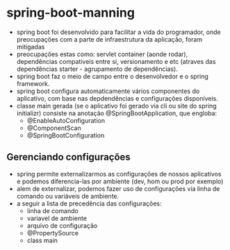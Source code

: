 # spring-boot-manning
- spring boot foi desenvolvido para facilitar a vida do programador, onde preocupações com a parte de infraestrutura da aplicação, foram mitigadas
- preocupações estas como: servlet container (aonde rodar), dependências compativeis entre si, versionamento e etc (atraves das dependências starter - agrupamento de dependências).
- spring boot faz o meio de campo entre o desenvolvedor e o spring framework.
- spring boot configura automaticamente vários componentes do aplicativo, com base nas depdendências e configurações disponíveis.
- classe main gerada (se o aplicativo foi gerado via cli ou site do spring initializr) consiste na anotação @SpringBootApplication, que engloba:
  - @EnableAutoConfiguration
  - @ComponentScan 
  - @SpringBootConfiguration 

## Gerenciando configurações
- spring permite externalizarmos as configurações de nossos aplicativos e podemos diferencia-las por ambiente (dev, hom ou prod por exemplo)
- alem de externalizar, podemos fazer uso de configurações via linha de comando ou variáveis de ambiente.
- a seguir a lista de precedência das configurações:
  - linha de comando
  - variavel de ambiente
  - arquivo de configuração
  - @PropertySource
  - class main   
